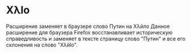 Xλlo
==========

Расширение заменяет в браузере слово Путин на Хλйло
Данное расширение для браузера Firefox восстанавливает историческую справедливость и заменяет в тексте страницу слово "Путин" и все его склонения на слово "Xλйlo".